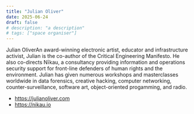 ```yaml
---
title: "Julian Oliver"
date: 2025-06-24
draft: false
# description: "a description"
# tags: ["space organiser"]
---
```


Julian OliverAn award-winning electronic artist, educator and infrastructure
activist, Julian is the co-author of the Critical Engineering Manifesto. He
also co-directs Nīkau, a consultancy providing information and operations
security support for front-line defenders of human rights and the environment.
Julian has given numerous workshops and masterclasses worldwide in data
forensics, creative hacking, computer networking, counter-surveillance,
software art, object-oriented progamming, and radio.

- https://julianoliver.com
- https://nikau.io

